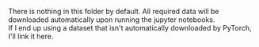 There is nothing in this folder by default. All required data will be downloaded automatically upon running the jupyter notebooks. \
If I end up using a dataset that isn't automatically downloaded by PyTorch, I'll link it here. 
